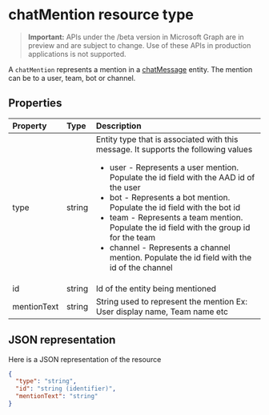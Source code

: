 # chatMention resource type

> **Important:** APIs under the /beta version in Microsoft Graph are in preview and are subject to change. Use of these APIs in production applications is not supported.

A `chatMention` represents a mention in a [chatMessage](chatMessage.md) entity. The mention can be to a user, team, bot or channel. 

## Properties
| Property	   | Type	|Description|
|:---------------|:--------|:----------|
|type|string| Entity type that is associated with this message. It supports the following values<br><ul><li>user - Represents a user mention. Populate the id field with the AAD id of the user</li><li>bot - Represents a bot mention. Populate the id field with the bot id</li><li>team - Represents a team mention. Populate the id field with the group id for the team</li><li>channel - Represents a channel mention. Populate the id field with the id of the channel| 
|id|string|Id of the entity being mentioned|
|mentionText|string|String used to represent the mention Ex: User display name, Team name etc|

## JSON representation

Here is a JSON representation of the resource

<!-- {
  "blockType": "resource",
  "keyProperty": "id",
  "@odata.type": "microsoft.graph.chatmention"
}-->

```json
{
  "type": "string",
  "id": "string (identifier)",
  "mentionText": "string"
}

```

<!-- uuid: 8fcb5dbc-d5aa-4681-8e31-b001d5168d79
2015-10-25 14:57:30 UTC -->
<!-- {
  "type": "#page.annotation",
  "description": "chat mention resource",
  "keywords": "",
  "section": "documentation",
  "tocPath": ""
}-->
